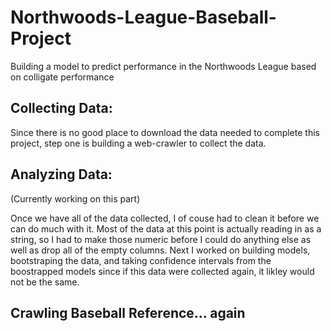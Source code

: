 # Northwoods-League-Baseball-Project
Building a model to predict performance in the Northwoods League based on colligate performance

## Collecting Data:

Since there is no good place to download the data needed to complete this project, step one is building a web-crawler to collect the data.

## Analyzing Data: 

(Currently working on this part)

Once we have all of the data collected, I of couse had to clean it before we can do much with it. Most of the data at this point is 
actually reading in as a string, so I had to make those numeric before I could do anything else as well as drop all of the empty columns.
Next I worked on building models, bootstraping the data, and taking confidence intervals from the boostrapped models since if this data were
collected again, it likley would not be the same.

## Crawling Baseball Reference... again



